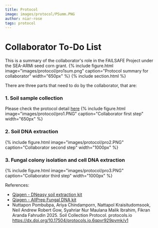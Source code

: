 ```yaml
---
title: Protocol
image: images/protocol/PSumm.PNG
author: niar-rose
tags: protocol
---
```

# Collaborator To-Do List
This is a summary of the collaborator's role in the FAILSAFE Project under the SEA-ARMi seed corn grant.
  {%
  include figure.html
  image="images/protocol/pro1sum.png"
  caption="Protocol summary for collaborator"
  width="650px"
%}
{% include section.html %}

There are three parts that need to do by the collaborator, that are:
<br>

### 1. Soil sample collection
Please check the protocol detail [here](https://dx.doi.org/10.17504/protocols.io.6qpvr929pvmk/v1)
  {%
  include figure.html
  image="images/protocol/pro1.PNG"
  caption="Collaborator first step"
  width="650px"
%}

### 2. Soil DNA extraction
  {%
  include figure.html
  image="images/protocol/pro2.PNG"
  caption="Collaborator second step"
  width="1000px"
%}

### 3. Fungal colony isolation and cell DNA extraction
  {%
  include figure.html
  image="images/protocol/pro3.PNG"
  caption="Collaborator third step"
  width="1000px"
%}

References:
- [Qiagen - DNeasy soil extraction kit](https://www.qiagen.com/sg/resources/download.aspx?id=5a0517a7-711d-4085-8a28-2bb25fab828a&lang=en)
- [Qiagen - AllPrep Fungal DNA kit](https://www.qiagen.com/hr/resources/download.aspx?id=bf2e6517-b02c-4501-bc4e-e288b5e466d3&lang=en) 
- Nuttapon Pombubpa, Ariya Chindamporn, Nattapol Kraisitudomsook, Neil Andrew Robert Gow, Syahriar Nur Maulana Malik Ibrahim, Fikran Aranda Fahrudin 2025. Soil Collection Protocol. protocols.io
https://dx.doi.org/10.17504/protocols.io.6qpvr929pvmk/v1
